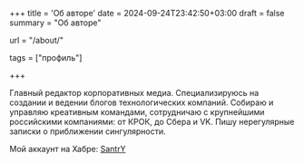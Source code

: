 +++
title = 'Об авторе'
date = 2024-09-24T23:42:50+03:00
draft = false
summary = "Об авторе"

 url = "/about/"

tags = ["профиль"]

+++

Главный редактор корпоративных медиа. Специализируюсь на создании и ведении блогов технологических компаний. Собираю и управляю креативным командами, сотрудничаю с крупнейшими российскими компаниями: от КРОК, до Сбера и VK. Пишу нерегулярные записки о приближении сингулярности.

Мой аккаунт на Хабре: [SantrY](https://habr.com/ru/users/SantrY/publications/articles/)


